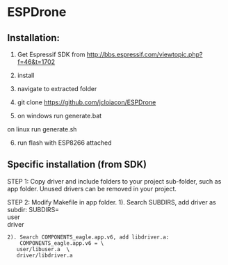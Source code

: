 # ESPDrone

## Installation: 

1. Get Espressif SDK from http://bbs.espressif.com/viewtopic.php?f=46&t=1702

2. install 
3. navigate to extracted folder
4. git clone https://github.com/jcloiacon/ESPDrone

5. on windows
run generate.bat

on linux 
run generate.sh

6. run flash with ESP8266 attached

## Specific installation (from SDK)
STEP 1: Copy driver and include folders to your project sub-folder, such as app folder. Unused drivers can be removed in your project.

STEP 2: Modify Makefile in app folder.
    1). Search SUBDIRS, add driver as subdir:
        SUBDIRS=    \
	    user    \
	    driver

    2). Search COMPONENTS_eagle.app.v6, add libdriver.a:
        COMPONENTS_eagle.app.v6 = \
	   user/libuser.a  \
	   driver/libdriver.a
